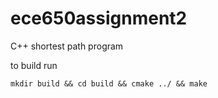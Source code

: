# ece650assignment2
C++ shortest path program

to build run
```shell
mkdir build && cd build && cmake ../ && make
```
